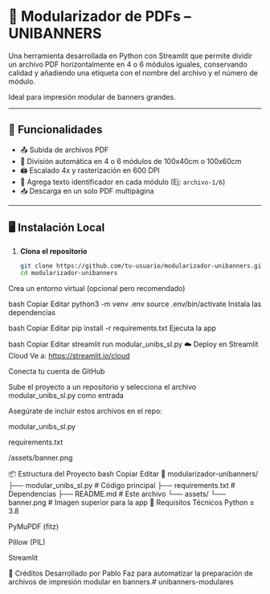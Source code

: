 # 📐 Modularizador de PDFs – UNIBANNERS

Una herramienta desarrollada en Python con Streamlit que permite dividir un archivo PDF horizontalmente en 4 o 6 módulos iguales, conservando calidad y añadiendo una etiqueta con el nombre del archivo y el número de módulo.

Ideal para impresión modular de banners grandes.

---

## 🧰 Funcionalidades

- 📤 Subida de archivos PDF
- 📏 División automática en 4 o 6 módulos de 100x40cm o 100x60cm
- 🖨️ Escalado 4x y rasterización en 600 DPI
- 📝 Agrega texto identificador en cada módulo (Ej: `archivo-1/6`)
- 📥 Descarga en un solo PDF multipágina

---

## 🖥️ Instalación Local

1. **Clona el repositorio**  
   ```bash
   git clone https://github.com/tu-usuario/modularizador-unibanners.git
   cd modularizador-unibanners
Crea un entorno virtual (opcional pero recomendado)

bash
Copiar
Editar
python3 -m venv .env
source .env/bin/activate
Instala las dependencias

bash
Copiar
Editar
pip install -r requirements.txt
Ejecuta la app

bash
Copiar
Editar
streamlit run modular_unibs_sl.py
☁️ Deploy en Streamlit Cloud
Ve a: https://streamlit.io/cloud

Conecta tu cuenta de GitHub

Sube el proyecto a un repositorio y selecciona el archivo modular_unibs_sl.py como entrada

Asegúrate de incluir estos archivos en el repo:

modular_unibs_sl.py

requirements.txt

/assets/banner.png

📦 Estructura del Proyecto
bash
Copiar
Editar
📁 modularizador-unibanners/
├── modular_unibs_sl.py          # Código principal
├── requirements.txt             # Dependencias
├── README.md                    # Este archivo
└── assets/
    └── banner.png               # Imagen superior para la app
🧪 Requisitos Técnicos
Python ≥ 3.8

PyMuPDF (fitz)

Pillow (PIL)

Streamlit

🙌 Créditos
Desarrollado por Pablo Faz para automatizar la preparación de archivos de impresión modular en banners.# unibanners-modulares
